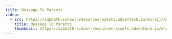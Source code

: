 ```yaml
---
title: Message To Parents
video:
  - src: https://sabbath-school-resources-assets.adventech.io/en/aij/aij-training-videos/assets/en-aij-message-to-parents.mp4
    title: Message To Parents
    thumbnail: https://sabbath-school-resources-assets.adventech.io/en/aij/aij-training-videos/assets/en-aij-message-to-parents.webp
---
```

